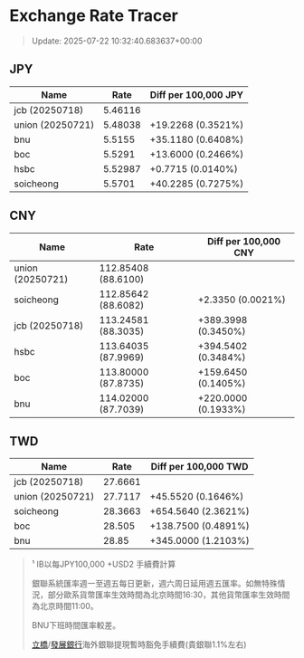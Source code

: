# Exchange Rate Tracer

> Update: 2025-07-22 10:32:40.683637+00:00

## JPY

| Name             |    Rate | Diff per 100,000 JPY   |
|------------------|---------|------------------------|
| jcb (20250718)   | 5.46116 |                        |
| union (20250721) | 5.48038 | +19.2268 (0.3521%)     |
| bnu              | 5.5155  | +35.1180 (0.6408%)     |
| boc              | 5.5291  | +13.6000 (0.2466%)     |
| hsbc             | 5.52987 | +0.7715 (0.0140%)      |
| soicheong        | 5.5701  | +40.2285 (0.7275%)     |

## CNY

| Name             | Rate                | Diff per 100,000 CNY   |
|------------------|---------------------|------------------------|
| union (20250721) | 112.85408	(88.6100) |                        |
| soicheong        | 112.85642	(88.6082) | +2.3350 (0.0021%)      |
| jcb (20250718)   | 113.24581	(88.3035) | +389.3998 (0.3450%)    |
| hsbc             | 113.64035	(87.9969) | +394.5402 (0.3484%)    |
| boc              | 113.80000	(87.8735) | +159.6450 (0.1405%)    |
| bnu              | 114.02000	(87.7039) | +220.0000 (0.1933%)    |

## TWD

| Name             |    Rate | Diff per 100,000 TWD   |
|------------------|---------|------------------------|
| jcb (20250718)   | 27.6661 |                        |
| union (20250721) | 27.7117 | +45.5520 (0.1646%)     |
| soicheong        | 28.3663 | +654.5640 (2.3621%)    |
| boc              | 28.505  | +138.7500 (0.4891%)    |
| bnu              | 28.85   | +345.0000 (1.2103%)    |


> ¹ IB以每JPY100,000 +USD2 手續費計算
>
> 銀聯系統匯率週一至週五每日更新，週六周日延用週五匯率。如無特殊情況，部分歐系貨幣匯率生效時間為北京時間16:30，其他貨幣匯率生效時間為北京時間11:00。
>
> BNU下班時間匯率較差。
>
> [立橋](https://www.wlbank.com.mo/uploads/ueditor/file/20181211/1544536513900230.pdf)/[發展銀行](https://www.mdb.com.mo/Service_Charges_20230728.pdf)海外銀聯提現暫時豁免手續費(貴銀聯1.1%左右)

